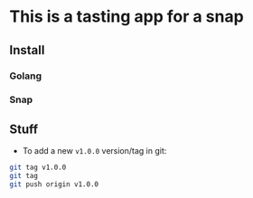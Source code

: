 # This is a tasting app for a snap

## Install

### Golang

### Snap

## Stuff

* To add a new `v1.0.0` version/tag in git:

```bash
git tag v1.0.0
git tag
git push origin v1.0.0
```
